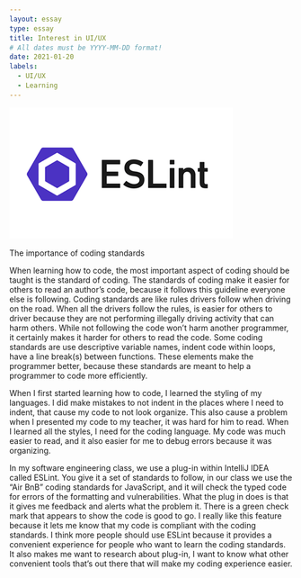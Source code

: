 ```yaml
---
layout: essay
type: essay
title: Interest in UI/UX
# All dates must be YYYY-MM-DD format!
date: 2021-01-20
labels:
  - UI/UX
  - Learning
---
```

<img class="ui tiny left circular floated image" src="../images/eslint.png">

The importance of coding standards

When learning how to code, the most important aspect of coding should be taught is the standard of coding. The standards of coding make it easier for others to read an author’s code, because it follows this guideline everyone else is following. Coding standards are like rules drivers follow when driving on the road. When all the drivers follow the rules, is easier for others to driver because they are  not performing illegally driving activity that can harm others. While not following the code won’t harm another programmer, it certainly makes it harder for others to read the code. Some coding standards are use descriptive variable names, indent code within loops, have a line break(s) between functions. These elements make the programmer better, because these standards are meant to help a programmer to code more efficiently. 

When I first started learning how to code, I learned the styling of my languages. I did make mistakes to not indent in the places where I need to indent, that cause my code to not look organize. This also cause a problem when I presented my code to my teacher, it was hard for him to read. When I learned all the styles, I need for the coding language. My code was much easier to read, and it also easier for me to debug errors because it was organizing. 

In my software engineering class, we use a plug-in within IntelliJ IDEA called ESLint. You give it a set of standards to follow, in our class we use the “Air BnB” coding standards for JavaScript, and it will check the typed code for errors of the formatting and vulnerabilities. What the plug in does is that it gives me feedback and alerts what the problem it. There is a green check mark that appears to show the code is good to go. I really like this feature because it lets me know that my code is compliant with the coding standards. I think more people should use ESLint because it provides a convenient experience for people who want to learn the coding standards. It also makes me want to research about plug-in, I want to know what other convenient tools that’s out there that will make my coding experience easier.  
